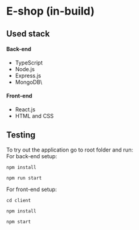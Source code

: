 # E-shop (in-build)
## Used stack
#### Back-end
* TypeScript
* Node.js
* Express.js
* MongoDB\
#### Front-end
* React.js
* HTML and CSS
## Testing
To try out the application go to root folder and run:\
For back-end setup:
```
npm install
```
```
npm run start
```
For front-end setup:
```
cd client
```
```
npm install
```
```
npm start
```
